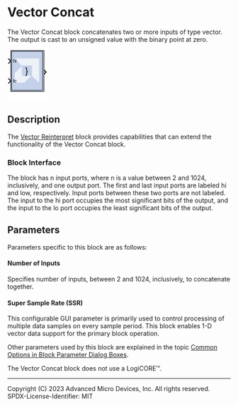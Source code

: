 # Vector Concat

The Vector Concat block concatenates two or more inputs of type vector.
The output is cast to an unsigned value with the binary point at zero.

![](./Images/block.png)

## Description

The [Vector Reinterpret](../../HDL/reinterpret/README.md) block provides
capabilities that can extend the functionality of the Vector Concat
block.

### Block Interface

The block has n input ports, where n is a value between 2 and 1024,
inclusively, and one output port. The first and last input ports are
labeled hi and low, respectively. Input ports between these two
ports are not labeled. The input to the hi port occupies the most
significant bits of the output, and the input to the lo port occupies
the least significant bits of the output.

## Parameters

Parameters specific to this block are as follows:

#### Number of Inputs
Specifies number of inputs, between 2 and 1024,
  inclusively, to concatenate together.
  
#### Super Sample Rate (SSR)
This configurable GUI parameter is primarily
used to control processing of multiple data samples on every sample
period. This block enables 1-D vector data support for the primary block
operation.

Other parameters used by this block are explained in the topic [Common
Options in Block Parameter Dialog
Boxes](../../GEN/common-options/README.md).

The Vector Concat block does not use a LogiCORE™.

--------------
Copyright (C) 2023 Advanced Micro Devices, Inc. All rights reserved.
SPDX-License-Identifier: MIT
